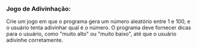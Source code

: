 ### Jogo de Adivinhação:
<p>Crie um jogo em que o programa gera um número aleatório entre 1 e 100, e o
usuário tenta adivinhar qual é o número. O programa deve fornecer dicas para o
usuário, como "muito alto" ou "muito baixo", até que o usuário adivinhe
corretamente.</p>